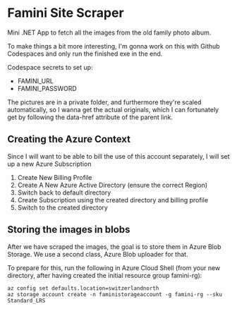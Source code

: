 # Famini Site Scraper
Mini .NET App to fetch all the images from the old family photo album.

To make things a bit more interesting, I'm gonna work on this with Github Codespaces and only run the finished exe in the end.

Codespace secrets to set up:

 - FAMINI_URL
 - FAMINI_PASSWORD

The pictures are in a private folder, and furthermore they're scaled automatically, so I wanna get the actual originals, which I can fortunately get
by following the data-href attribute of the parent link.

## Creating the Azure Context
Since I will want to be able to bill the use of this account separately, I will set up a new Azure Subscription

 1) Create New Billing Profile
 2) Create A New Azure Active Directory (ensure the correct Region)
 3) Switch back to default directory
 4) Create Subscription using the created directory and billing profile
 5) Switch to the created directory


## Storing the images in blobs
After we have scraped the images, the goal is to store them in Azure Blob Storage. We use a second class, Azure Blob uploader for that.

To prepare for this, run the following in Azure Cloud Shell (from your new directory, after having created the initial resource group famini-rg):

    az config set defaults.location=switzerlandnorth
    az storage account create -n faministorageaccount -g famini-rg --sku Standard_LRS
